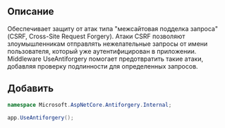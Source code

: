 ## Описание
Обеспечивает защиту от атак типа "межсайтовая подделка запроса" (CSRF, Cross-Site Request Forgery). Атаки CSRF позволяют злоумышленникам отправлять нежелательные запросы от имени пользователя, который уже аутентифицирован в приложении. Middleware UseAntiforgery помогает предотвратить такие атаки, добавляя проверку подлинности для определенных запросов.

## Добавить
```csharp
namespace Microsoft.AspNetCore.Antiforgery.Internal;

app.UseAntiforgery();
```
